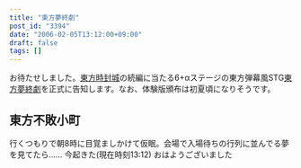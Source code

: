 ```yaml
---
title: "東方夢終劇"
post_id: "3394"
date: "2006-02-05T13:12:00+09:00"
draft: false
tags: []
---
```



お待たせしました。[東方時封城](/!/thA/)の続編に当たる6+αステージの東方弾幕風STG[東方夢終劇](/!/thC/)を正式に告知します。なお、体験版頒布は初夏頃になりそうです。
## 東方不敗小町
行くつもりで朝8時に目覚ましかけて仮眠。会場で入場待ちの行列に並んでる夢を見てたら…… 今起きた(現在時刻13:12) おはようございました
